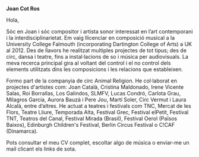 **Joan Cot Ros**

Hola,

Sóc en Joan i sóc compositor i artista sonor interessat en l’art contemporani i la interdisciplinarietat. Em vaig llicenciar en composició musical a la University College Falmouth (incorporating Dartington College of Arts) a UK al 2012. Des de llavors he realitzat multiples projectes de tot tipus; des de circ, dansa i teatre, fins a instal·lacions de so i música per audiovisuals. La meva recerca principal gira al voltant del control i el no control dels elements utilitzats dins les composicions i les relacions que estableixen.

Formo part de la companyia de circ Animal Religion. He col·laborat en projectes d'artistes com: Joan Català, Cristina Maldonado, Irene Vicente Salas, Roi Borrallas, Los Galindos, SLMFV, Lucas Condró, Carlota Grau, Milagros Garcia, Aurora Bauzà i Pere Jou, Martí Soler, Circ Vermut i Laura Alcalà, entre d’altres. He actuat a teatres i festivals com TNC, Mercat de les Flors, Teatre Lliure, Temporada Alta, Festival Grec, Festival elPetit, Festival TNT, Teatros del Canal, Festival Mirada (Brasil), Festival Oerol (Països Baixos), Edinburgh Children's Festival, Berlin Circus Festival o C!CAF (Dinamarca).

Pots consultar el meu CV complet, escoltar algo de música o enviar-me un mail clicant els links de sota.
